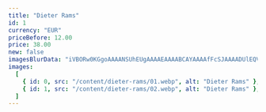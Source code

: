 ```yaml
---
title: "Dieter Rams"
id: 1
currency: "EUR"
priceBefore: 12.00
price: 38.00
new: false
imagesBlurData: "iVBORw0KGgoAAAANSUhEUgAAAAEAAAABCAYAAAAfFcSJAAAADUlEQVR42mN8++HTfwAJcQPQj4u7PwAAAABJRU5ErkJggg=="
images:
  [
    { id: 0, src: "/content/dieter-rams/01.webp", alt: "Dieter Rams" },
    { id: 1, src: "/content/dieter-rams/02.webp", alt: "Dieter Rams" },
  ]
---
```


